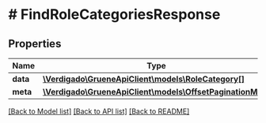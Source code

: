 # # FindRoleCategoriesResponse

## Properties

Name | Type | Description | Notes
------------ | ------------- | ------------- | -------------
**data** | [**\Verdigado\GrueneApiClient\models\RoleCategory[]**](RoleCategory.md) |  |
**meta** | [**\Verdigado\GrueneApiClient\models\OffsetPaginationMeta**](OffsetPaginationMeta.md) |  |

[[Back to Model list]](../../README.md#models) [[Back to API list]](../../README.md#endpoints) [[Back to README]](../../README.md)

